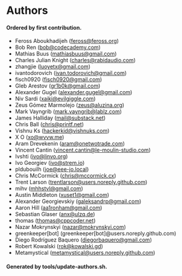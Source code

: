 # Authors

#### Ordered by first contribution.

- Feross Aboukhadijeh (feross@feross.org)
- Bob Ren (bob@codecademy.com)
- Mathias Buus (mathiasbuus@gmail.com)
- Charles Julian Knight (charles@rabidaudio.com)
- zhangjie (luoyetx@gmail.com)
- ivantodorovich (ivan.todorovich@gmail.com)
- fisch0920 (fisch0920@gmail.com)
- Gleb Arestov (gr1b0k@gmail.com)
- Alexander Gugel (alexander.gugel@gmail.com)
- Niv Sardi (xaiki@evilgiggle.com)
- Zeus Gómez Marmolejo (zeus@aluzina.org)
- Mark Vayngrib (mark.vayngrib@lablz.com)
- James Halliday (mail@substack.net)
- Chris Ball (chris@printf.net)
- Vishnu Ks (hackerkid@vishnuks.com)
- X O (xo@wvvw.me)
- Aram Drevekenin (aram@onetwotrade.com)
- Vincent Cantin (vincent.cantin@le-moulin-studio.com)
- Ivshti (ivo@linvo.org)
- Ivo Georgiev (ivo@strem.io)
- pldubouilh (joe@eee-jo.local)
- Chris McCormick (chris@mccormick.cx)
- Trent Larson (trentlarson@users.noreply.github.com)
- mihv (mhhstvl@gmail.com)
- Austin Middleton (xuset1@gmail.com)
- Alexander Georgievskiy (galeksandrp@gmail.com)
- Aaron Hill (aa1ronham@gmail.com)
- Sebastian Glaser (anx@ulzq.de)
- thomas (thomas@cppcoder.net)
- Nazar Mokrynskyi (nazar@mokrynskyi.com)
- greenkeeper[bot] (greenkeeper[bot]@users.noreply.github.com)
- Diego Rodríguez Baquero (diegorbaquero@gmail.com)
- Robert Kowalski (rok@kowalski.gd)
- Metamystical (metamystical@users.noreply.github.com)

#### Generated by tools/update-authors.sh.
